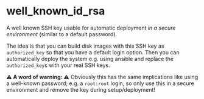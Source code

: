 # well_known_id_rsa
A well known SSH key usable for automatic deployment *in a secure environment* (similar to a default password).

The idea is that you can build disk images with this SSH key as `authorized_key` so that you have a default login option. Then you can automatically deploy the system e.g. using ansible and replace the `authorized_key`s with your real SSH keys.

__⚠️ A word of warning: ⚠️__ Obviously this has the same implications like using a well-known password; e.g. a `root:root` login, so only use this in a secure environment and remove the key during setup/deployment!
